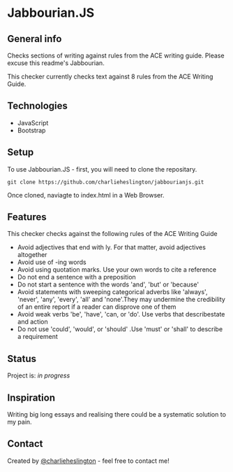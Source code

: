 # Jabbourian.JS

## General info
Checks sections of writing against rules from the ACE writing guide. Please excuse this readme's Jabbourian.

This checker currently checks text against 8 rules from the ACE Writing Guide.

## Technologies
* JavaScript
* Bootstrap

## Setup
To use Jabbourian.JS - first, you will need to clone the repositary.

    git clone https://github.com/charlieheslington/jabbourianjs.git

Once cloned, naviagte to index.html in a Web Browser.

## Features
This checker checks against the following rules of the ACE Writing Guide
* Avoid adjectives that end with ly. For that matter, avoid adjectives altogether
* Avoid use of -ing words
* Avoid using quotation marks. Use your own words to cite a reference
* Do not end a sentence with a preposition
* Do not start a sentence with the words 'and', 'but' or 'because'
* Avoid statements with sweeping categorical adverbs like 'always', 'never', 'any', 'every', 'all' and 'none'.They may undermine the credibility of an entire report if a reader can disprove one of them
* Avoid weak verbs 'be', 'have', 'can, or 'do'. Use verbs that describestate and action
* Do not use 'could', 'would', or 'should' .Use 'must' or 'shall' to describe a requirement

## Status
Project is: _in progress_

## Inspiration
Writing big long essays and realising there could be a systematic solution to my pain.

## Contact
Created by [@charlieheslington](charlie.hesli@gmail.com) - feel free to contact me!
